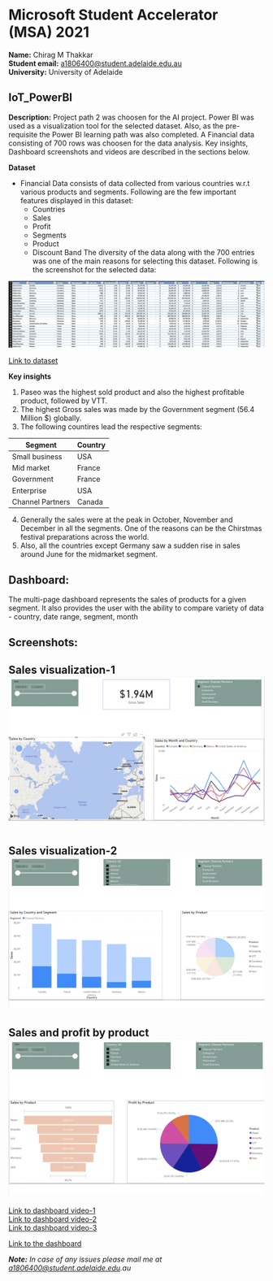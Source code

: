 # Microsoft Student Accelerator (MSA) 2021

**Name:** Chirag M Thakkar  
**Student email:** a1806400@student.adelaide.edu.au  
**University:** University of Adelaide 

## IoT_PowerBI

**Description:** 
Project path 2 was choosen for the AI project. Power BI was used as a visualization tool for the selected dataset. Also, as the pre-requisite the Power BI learning path was also completed. A Financial data consisting of 700 rows was choosen for the data analysis. Key insights, Dashboard screenshots and videos are described in the sections below.

**Dataset**

* Financial Data consists of data collected from various countries w.r.t various products and segments. Following are the few important features displayed in this dataset:
    * Countries
    * Sales
    * Profit
    * Segments
    * Product
    * Discount Band
The diversity of the data along with the 700 entries was one of the main reasons for selecting this dataset. Following is the screenshot for the selected data:

![alt text](https://github.com/chiragmthakkar/IoT_PowerBI/blob/main/Screenshots/database.png)

[Link to dataset](https://github.com/parulnith/Data-Visualisation-libraries/blob/master/Data%20Visualisation%20with%20Power%20BI/Financial%20Sample.xlsx)


**Key insights**

1. Paseo was the highest sold product and also the highest profitable product, followed by VTT.
2. The highest Gross sales was made by the Government segment (56.4 Million $) globally.
3. The following countires lead the respective segments:

| Segment |Country|  
| --- | --- |
| Small business | USA |  
| Mid market  | France |  
| Government | France |  
|Enterprise | USA |
|Channel Partners | Canada|

4. Generally the sales were at the peak in October, November and December in all the segments. One of the reasons can be the Chirstmas festival preparations across the world.
5. Also, all the countries except Germany saw a sudden rise in sales around June for the midmarket segment.


## Dashboard:

The multi-page dashboard represents the sales of products for a given segment. It also provides the user with the ability to compare variety of data - country, date range, segment, month

## Screenshots:

**Sales visualization-1**
![alt text](https://github.com/chiragmthakkar/IoT_PowerBI/blob/main/Screenshots/5.png)
---

**Sales visualization-2**
![alt text](https://github.com/chiragmthakkar/IoT_PowerBI/blob/main/Screenshots/3.png)
---

**Sales and profit by product**
![alt text](https://github.com/chiragmthakkar/IoT_PowerBI/blob/main/Screenshots/4.png)
---


[Link to dashboard video-1](https://github.com/chiragmthakkar/IoT_PowerBI/blob/main/1.mov)  
[Link to dashboard video-2](https://github.com/chiragmthakkar/IoT_PowerBI/blob/main/2.mov)  
[Link to dashboard video-3](https://github.com/chiragmthakkar/IoT_PowerBI/blob/main/3.mov)  


[Link to the dashboard](https://app.powerbi.com/groups/me/reports/d0f03933-dfb0-4a21-b4b5-8b453cfca911?ctid=b3cddf40-9654-4a26-86a1-779c51f69c48&pbi_source=linkShare)


_**Note:** In case of any issues please mail me at a1806400@student.adelaide.edu.au_




